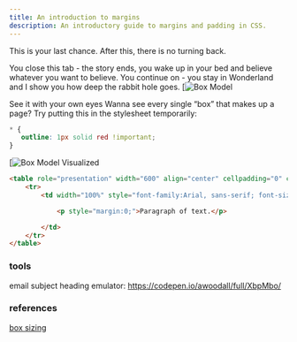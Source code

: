 ```yaml
---
title: An introduction to margins
description: An introductory guide to margins and padding in CSS.
---
```


This is your last chance.
After this, there is no turning back.

You close this tab - the story ends, you wake up in your bed and believe whatever you want to believe.
You continue on - you stay in Wonderland and I show you how deep the rabbit hole goes.
[![Box Model](https://i0.wp.com/css-tricks.com/wp-content/uploads/2021/02/thebox.png?w=570&ssl=1)

See it with your own eyes
Wanna see every single “box” that makes up a page? Try putting this in the stylesheet temporarily:

```css
* {
   outline: 1px solid red !important;
}
```

[![Box Model Visualized](https://i0.wp.com/css-tricks.com/wp-content/uploads/2021/02/all-is-a-box.jpg?w=570&ssl=1)

```html
<table role="presentation" width="600" align="center" cellpadding="0" cellspacing="0" border="0">
    <tr>
        <td width="100%" style="font-family:Arial, sans-serif; font-size:16px; line-height:1.5em; color:#333333; padding:2em; background-color:#e4e4e4;">

            <p style="margin:0;">Paragraph of text.</p>

        </td>
    </tr>
</table>
```

### tools

email subject heading emulator: <https://codepen.io/awoodall/full/XbpMbo/>

### references

[box sizing](https://css-tricks.com/almanac/properties/b/box-sizing/)
